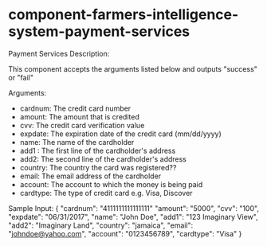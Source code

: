 component-farmers-intelligence-system-payment-services
======================================================

Payment Services
Description:

This component accepts the arguments listed below and outputs "success" or "fail"


Arguments:

-	cardnum: The credit card number
-	amount: The amount that is credited
-	cvv: The credit card verification value
-	expdate: The expiration date of the credit card (mm/dd/yyyy)
-	name: The name of the cardholder
-	add1 : The first line of the cardholder's address
-	add2: The second line of the cardholder's address
-	country: The country the card was registered?? 
-	email: The email address of the cardholder
-	account: The account to which the money is being paid
-	cardtype: The type of credit card e.g. Visa, Discover

Sample Input:
{
"cardnum": "4111111111111111"
"amount": "5000",
"cvv": "100",
"expdate": "06/31/2017",
"name": "John Doe",
"add1": "123 Imaginary View",
"add2": "Imaginary Land",
"country": "jamaica",
"email": "johndoe@yahoo.com",
"account": "0123456789",
"cardtype": "Visa"
}
